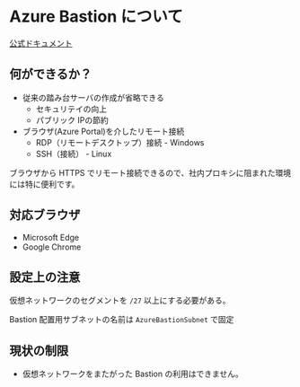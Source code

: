 # Azure Bastion について

[公式ドキュメント](https://docs.microsoft.com/ja-jp/azure/bastion/)

## 何ができるか？

- 従来の踏み台サーバの作成が省略できる
  - セキュリテイの向上
  - パブリック IPの節約
- ブラウザ(Azure Portal)を介したリモート接続
  - RDP（リモートデスクトップ）接続 - Windows
  - SSH（接続）                - Linux

ブラウザから HTTPS でリモート接続できるので、社内プロキシに阻まれた環境には特に便利です。

## 対応ブラウザ

- Microsoft Edge
- Google Chrome

## 設定上の注意

仮想ネットワークのセグメントを `/27` 以上にする必要がある。

Bastion 配置用サブネットの名前は `AzureBastionSubnet` で固定

## 現状の制限

- 仮想ネットワークをまたがった Bastion の利用はできません。